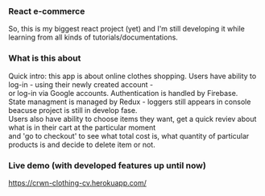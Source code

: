### React e-commerce 
So, this is my biggest react project (yet) and I'm still developing it while learning from all kinds of tutorials/documentations. 

### What is this about
Quick intro: this app is about online clothes shopping. Users have ability to log-in - using their newly created account -  
or log-in via Google accounts. Authentication is handled by Firebase.  
State managment is managed by Redux - loggers still appears in console beacuse project is still in develop fase.  
Users also have ability to choose items they want, get a quick reviev about what is in their cart at the particular moment  
and 'go to checkout' to see what total cost is, what quantity of particular products is and decide to delete item or not. 

### Live demo (with developed features up until now)
https://crwn-clothing-cv.herokuapp.com/ 
